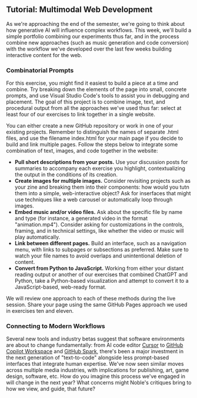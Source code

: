 ## Tutorial: Multimodal Web Development

As we're approaching the end of the semester, we're going to think about how generative AI will influence complex workflows. This week, we'll build a simple portfolio combining our experiments thus far, and in the process combine new approaches (such as music generation and code conversion) with the workflow we've developed over the last few weeks building interactive content for the web.

### Combinatorial Prompts

For this exercise, you might find it easiest to build a piece at a time and combine. Try breaking down the elements of the page into small, concrete prompts, and use Visual Studio Code's tools to assist you in debugging and placement. The goal of this project is to combine image, text, and procedural output from all the approaches we've used thus far: select at least four of our exercises to link together in a single website. 

You can either create a new GitHub repository or work in one of your existing projects. Remember to distinguish the names of separate .html files, and use the filename index.html for your main page if you decide to build and link multiple pages. Follow the steps below to integrate some combination of text, images, and code together in the website:

- **Pull short descriptions from your posts.** Use your discussion posts for summaries to accompany each exercise you highlight, contextualizing the output in the conditions of its creation.
- **Create images for multiple images.** Consider revisiting projects such as your zine and breaking them into their components: how would you tutn them into a simple, web-interactive object? Ask for inserfaces that might use techniques like a web carousel or automatically loop through images.
- **Embed music and/or video files.** Ask about the specific file by name and type (for instance, a generated video in the format "animation.mp4"). Consider asking for customizations in the controls, framing, and in technical settings, like whether the video or music will play automatically. 
- **Link between different pages.** Build an interface, such as a navigation menu, with links to subpages or subsections as preferred. Make sure to watch your file names to avoid overlaps and unintentional deletion of content.
- **Convert from Python to JavaScript.** Working from either your distant reading output or another of our exercises that combined ChatGPT and Python, take a Python-based visualization and attempt to convert it to a JavaScript-based, web-ready format.

We will review one approach to each of these methods during the live session. Share your page using the same GitHub Pages approach we used in exercises ten and eleven.

### Connecting to Modern Workflows

 Several new tools and industry betas suggest that software environments are about to change fundamentally: from AI code editor [Cursor](https://www.cursor.com/) to [GitHub Copilot Workspace](https://githubnext.com/projects/copilot-workspace/) and [GitHub Spark](https://githubnext.com/projects/github-spark), there's been a major investment in the next generation of "text-to-code" alongside less prompt-based interfaces that integrate human expertise. We've now seen similar moves across multiple media industries, with implications for publishing, art, game design, software, etc. How do you imagine this process we've engaged in will change in the next year? What concerns might Noble's critiques bring to how we view, and guide, that future?
